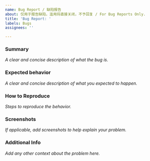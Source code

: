 ```yaml
---
name: Bug Report / 缺陷报告
about: 仅用于报告缺陷，滥用将直接关闭，不予回复 / For Bug Reports Only.
title: 'Bug Report: '
labels: Bugs
assignees: ''

---
```


<!--
Notes for Bug Report:
1. Please make sure you are creating a bug report and not a feature request or usage inquiry. Maintainers might have to close or remove your violating issue without further notice.
2. Please make sure you have read the documentation and searched previous issues before sending out. Maintainers may mark as duplicate or close your violating issue without further notice.
3. We are not obliged to investigate, answer or respond to any issues caused by unofficial distributions, tutorials and documentation.
4. Issue will be closed immediately if you don't follow the template.
-->

### Summary
_A clear and concise description of what the bug is._


### Expected behavior
_A clear and concise description of what you expected to happen._


### How to Reproduce
_Steps to reproduce the behavior._


### Screenshots
_If applicable, add screenshots to help explain your problem._


### Additional Info
_Add any other context about the problem here._
